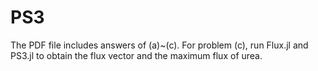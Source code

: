 # PS3
The PDF file includes answers of (a)~(c). For problem (c), run Flux.jl and PS3.jl to obtain the flux vector and the maximum flux of urea.
